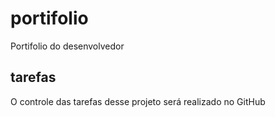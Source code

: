 # portifolio
Portifolio do desenvolvedor

## tarefas
O controle das tarefas desse projeto será realizado no GitHub